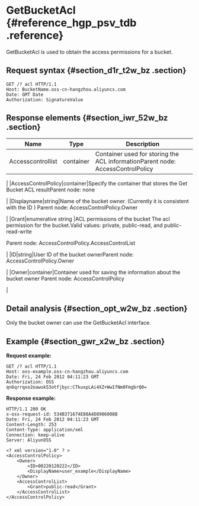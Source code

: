 # GetBucketAcl {#reference_hgp_psv_tdb .reference}

GetBucketAcl is used to obtain the access permissions for a bucket.

## Request syntax {#section_d1r_t2w_bz .section}

```
GET /? acl HTTP/1.1
Host: BucketName.oss-cn-hangzhou.aliyuncs.com
Date: GMT Date
Authorization: SignatureValue
```

## Response elements {#section_iwr_52w_bz .section}

|Name|Type|Description|
|----|----|-----------|
|Accesscontrollist|container|Container used for storing the ACL informationParent node: AccessControlPolicy

|
|AccessControlPolicy|container|Specify the container that stores the Get Bucket ACL resultParent node: none

|
|Displayname|string|Name of the bucket owner. \(Currently it is consistent with the ID \) Parent node: AccessControlPolicy.Owner

|
|Grant|enumerative string |ACL permissions of the bucket The acl permission for the bucket.Valid values: private, public-read, and public-read-write 

Parent node: AccessControlPolicy.AccessControlList

|
|ID|string|User ID of the bucket ownerParent node: AccessControlPolicy.Owner

|
|Owner|container|Container used for saving the information about the bucket owner Parent node: AccessControlPolicy

|

## Detail analysis {#section_opt_w2w_bz .section}

Only the bucket owner can use the GetBucketAcl interface.

## Example {#section_gwr_x2w_bz .section}

**Request example:**

```
GET /? acl HTTP/1.1
Host: oss-example.oss-cn-hangzhou.aliyuncs.com
Date: Fri, 24 Feb 2012 04:11:23 GMT
Authorization: OSS qn6qrrqxo2oawuk53otfjbyc:CTkuxpLAi4XZ+WwIfNm0FmgbrQ0=

```

**Response example:**

```
HTTP/1.1 200 OK
x-oss-request-id: 534B371674E88A4D8906008B
Date: Fri, 24 Feb 2012 04:11:23 GMT 
Content-Length: 253
Content-Type: application/xml
Connection: keep-alive
Server: AliyunOSS

<? xml version="1.0" ? >
<AccessControlPolicy>
    <Owner>
        <ID>00220120222</ID>
        <DisplayName>user_example</DisplayName>
    </Owner>
    <AccessControlList>
        <Grant>public-read</Grant>
    </AccessControlList>
</AccessControlPolicy>
```

